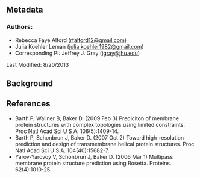 ## Metadata

### Authors: 
 * Rebecca Faye Alford ([rfalford12@gmail.com](rfalford12@gmail.com))
 * Julia Koehler Leman ([julia.koehler1982@gmail.com](julia.koehler1982@gmail.com))
 * Corresponding PI: Jeffrey J. Gray ([jgray@jhu.edu](jgray@jhu.edu))

Last Modified: 8/20/2013

## Background

## References
* Barth P, Wallner B, Baker D. (2009 Feb 3) Prediciton of membrane protein structures with complex topologies using limited constraints. Proc Natl Acad Sci U S A. 106(5):1409-14.
* Barth P, Schonbrun J, Baker D. (2007 Oct 2) Toward high-resolution prediction and design of transmembrane helical protein structures. Proc Natl Acad Sci U S A. 104(40):15682-7.
* Yarov-Yarovoy V, Schonbrun J, Baker D. (2006 Mar 1) Multipass membrane protein structure prediction using Rosetta. Proteins. 62(4):1010-25.